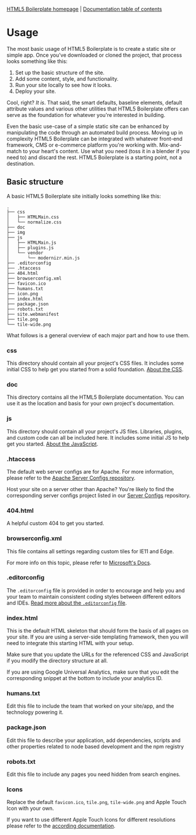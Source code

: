 [HTML5 Boilerplate homepage](https://html5boilerplate.com/) | [Documentation
table of contents](TOC.md)

# Usage

The most basic usage of HTML5 Boilerplate is to create a static site or simple
app. Once you've downloaded or cloned the project, that process looks something
like this:

1. Set up the basic structure of the site.
2. Add some content, style, and functionality.
3. Run your site locally to see how it looks.
4. Deploy your site.

Cool, right? _It is_. That said, the smart defaults, baseline elements, default
attribute values and various other utilities that HTML5 Boilerplate offers can
serve as the foundation for whatever you're interested in building.

Even the basic use-case of a simple static site can be enhanced by manipulating
the code through an automated build process. Moving up in complexity HTML5
Boilerplate can be integrated with whatever front-end framework, CMS or
e-commerce platform you're working with. Mix-and-match to your heart's content.
Use what you need (toss it in a blender if you need to) and discard the rest.
HTML5 Boilerplate is a starting point, not a destination.

## Basic structure

A basic HTML5 Boilerplate site initially looks something like this:

```
.
├── css
│   ├── HTMLMain.css
│   └── normalize.css
├── doc
├── img
├── js
│   ├── HTMLMain.js
│   ├── plugins.js
│   └── vendor
│       └── modernizr.min.js
├── .editorconfig
├── .htaccess
├── 404.html
├── browserconfig.xml
├── favicon.ico
├── humans.txt
├── icon.png
├── index.html
├── package.json
├── robots.txt
├── site.webmanifest
├── tile.png
└── tile-wide.png
```

What follows is a general overview of each major part and how to use them.

### css

This directory should contain all your project's CSS files. It includes some
initial CSS to help get you started from a solid foundation. [About the
CSS](css.md).

### doc

This directory contains all the HTML5 Boilerplate documentation. You can use it
as the location and basis for your own project's documentation.

### js

This directory should contain all your project's JS files. Libraries, plugins,
and custom code can all be included here. It includes some initial JS to help
get you started. [About the JavaScript](js.md).

### .htaccess

The default web server configs are for Apache. For more information, please
refer to the [Apache Server Configs
repository](https://github.com/h5bp/server-configs-apache).

Host your site on a server other than Apache? You're likely to find the
corresponding server configs project listed in our [Server
Configs](https://github.com/h5bp/server-configs/blob/master/README.md)
repository.

### 404.html

A helpful custom 404 to get you started.

### browserconfig.xml

This file contains all settings regarding custom tiles for IE11 and Edge.

For more info on this topic, please refer to [Microsoft's
Docs](https://docs.microsoft.com/en-us/previous-versions/windows/internet-explorer/ie-developer/platform-apis/dn320426(v=vs.85)).

### .editorconfig

The `.editorconfig` file is provided in order to encourage and help you and your
team to maintain consistent coding styles between different editors and IDEs.
[Read more about the `.editorconfig` file](misc.md#editorconfig).

### index.html

This is the default HTML skeleton that should form the basis of all pages on
your site. If you are using a server-side templating framework, then you will
need to integrate this starting HTML with your setup.

Make sure that you update the URLs for the referenced CSS and JavaScript if you
modify the directory structure at all.

If you are using Google Universal Analytics, make sure that you edit the
corresponding snippet at the bottom to include your analytics ID.

### humans.txt

Edit this file to include the team that worked on your site/app, and the
technology powering it.

### package.json

Edit this file to describe your application, add dependencies, scripts and
other properties related to node based development and the npm registry

### robots.txt

Edit this file to include any pages you need hidden from search engines.

### Icons

Replace the default `favicon.ico`, `tile.png`, `tile-wide.png` and Apple Touch
Icon with your own.

If you want to use different Apple Touch Icons for different resolutions please
refer to the [according documentation](extend.md#apple-touch-icons).
